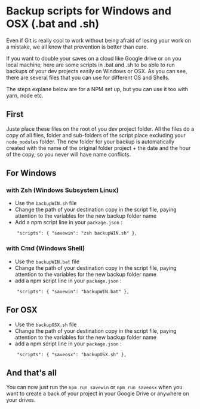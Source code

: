 # Backup scripts for Windows and OSX (.bat and .sh)

Even if Git is really cool to work without being afraid of losing your work on a mistake, we all know that prevention is better than cure.

If you want to double your saves on a cloud like Google drive or on you local machine, here are some scripts in .bat and .sh to be able to run backups of your dev projects easily on Windows or OSX.
As you can see, there are several files that you can use for different OS and Shells.

The steps explane below are for a NPM set up, but you can use it too with yarn, node etc.

## First

Juste place these files on the root of you dev project folder.
All the files do a copy of all files, folder and sub-folders of the script place excluding your `node_modules` folder.
The new folder for your backup is automatically created with the name of the original folder project + the date and the hour of the copy, so you never will have name conflicts.

## For Windows

### with Zsh (Windows Subsystem Linux)

- Use the `backupWIN.sh` file
- Change the path of your destination copy in the script file, paying attention to the variables for the new backup folder name
- Add a npm script line in your `package.json` :

`    "scripts": {
        "savewin": "zsh backupWIN.sh"
    },`
    
### with Cmd (Windows Shell)

- Use the `backupWIN.bat` file
- Change the path of your destination copy in the script file, paying attention to the variables for the new backup folder name
- add a npm script line in your `package.json` :

`    "scripts": {
        "savewin": "backupWIN.bat"
    },`
    
    
## For OSX

- Use the `backupOSX.sh` file
- Change the path of your destination copy in the script file, paying attention to the variables for the new backup folder name
- add a npm script line in your `package.json` :

`    "scripts": {
        "saveosx": "backupOSX.sh"
    },`


## And that's all

You can now just run the `npm run savewin` or `npm run saveosx` when you want to create a back of your project in your Google Drive or anywhere on your drives.
